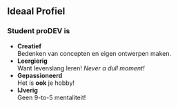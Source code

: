 Ideaal Profiel
--------------

### Student proDEV is

 - **Creatief**  
   Bedenken van concepten en eigen ontwerpen maken.
 - **Leergierig**  
   Want levenslang leren! *Never a dull moment!*
 - **Gepassioneerd**  
   Het is **ook** je hobby!
 - **IJverig**  
   Geen 9-to-5 mentaliteit!